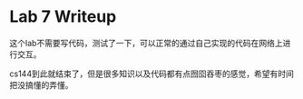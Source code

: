 Lab 7 Writeup
=============

这个lab不需要写代码，测试了一下，可以正常的通过自己实现的代码在网络上进行交互。

cs144到此就结束了，但是很多知识以及代码都有点囫囵吞枣的感觉，希望有时间把没搞懂的弄懂。
